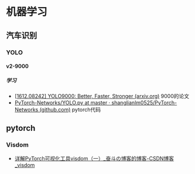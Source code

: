 # 机器学习

## 汽车识别

### YOLO

#### v2-9000

##### 学习

- [[1612.08242\] YOLO9000: Better, Faster, Stronger (arxiv.org)](https://arxiv.org/abs/1612.08242) 9000的论文
- [PyTorch-Networks/YOLO.py at master · shanglianlm0525/PyTorch-Networks (github.com)](https://github.com/shanglianlm0525/PyTorch-Networks/blob/master/ObjectDetection/YOLO.py) pytorch代码




## pytorch

### Visdom

- [详解PyTorch可视化工具visdom（一）_奋斗の博客的博客-CSDN博客_visdom](https://blog.csdn.net/dongjinkun/article/details/114973401?ops_request_misc=%7B%22request%5Fid%22%3A%22165796111616782391854276%22%2C%22scm%22%3A%2220140713.130102334..%22%7D&request_id=165796111616782391854276&biz_id=0&utm_medium=distribute.pc_search_result.none-task-blog-2~all~top_positive~default-1-114973401-null-null.142^v32^pc_rank_34,185^v2^control&utm_term=visdom&spm=1018.2226.3001.4187) 